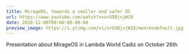 ```yaml
---
title: MirageOS, towards a smaller and safer OS
url: https://www.youtube.com/watch?v=urG5BjvjW18
date: 2018-12-06T00:00:00-00:00
preview_image: https://i.ytimg.com/vi/urG5BjvjW18/maxresdefault.jpg
---
```


<p>Presentation about MirageOS in Lambda World Cadìz on October 26th</p>
